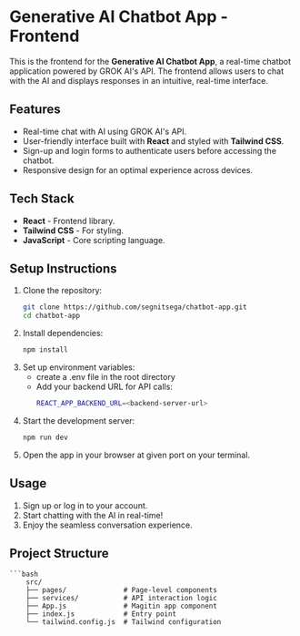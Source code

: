 # Generative AI Chatbot App - Frontend

This is the frontend for the **Generative AI Chatbot App**, a real-time chatbot application powered by GROK AI's API. The frontend allows users to chat with the AI and displays responses in an intuitive, real-time interface.

## Features

- Real-time chat with AI using GROK AI's API.
- User-friendly interface built with **React** and styled with **Tailwind CSS**.
- Sign-up and login forms to authenticate users before accessing the chatbot.
- Responsive design for an optimal experience across devices.

## Tech Stack

- **React** - Frontend library.
- **Tailwind CSS** - For styling.
- **JavaScript** - Core scripting language.

## Setup Instructions

1. Clone the repository:
   ```bash
   git clone https://github.com/segnitsega/chatbot-app.git
   cd chatbot-app
2. Install dependencies:
    ```bash
    npm install 
3. Set up environment variables:
    - create a .env file in the root directory
    - Add your backend URL for API calls:
        ```bash
        REACT_APP_BACKEND_URL=<backend-server-url>
4. Start the development server:
    ```bash
    npm run dev
5. Open the app in your browser at given port on your terminal.

## Usage

1. Sign up or log in to your account.
2. Start chatting with the AI in real-time!
3. Enjoy the seamless conversation experience.

## Project Structure
    ```bash
        src/
        ├── pages/              # Page-level components
        ├── services/           # API interaction logic
        ├── App.js              # Magitin app component
        ├── index.js            # Entry point
        └── tailwind.config.js  # Tailwind configuration
